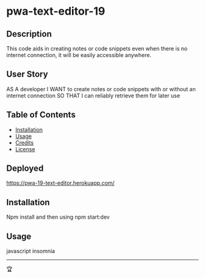 # pwa-text-editor-19

## Description
This code aids in creating notes or code snippets even when there is no internet connection, it will be easily accessible anywhere. 

## User Story
AS A developer
I WANT to create notes or code snippets with or without an internet connection
SO THAT I can reliably retrieve them for later use

## Table of Contents
- [Installation](#installation)
- [Usage](#usage)
- [Credits](#credits)
- [License](#license)

## Deployed
https://pwa-19-text-editor.herokuapp.com/



## Installation
Npm install and then using npm start:dev


## Usage
javascript
insomnia



---

🏆 